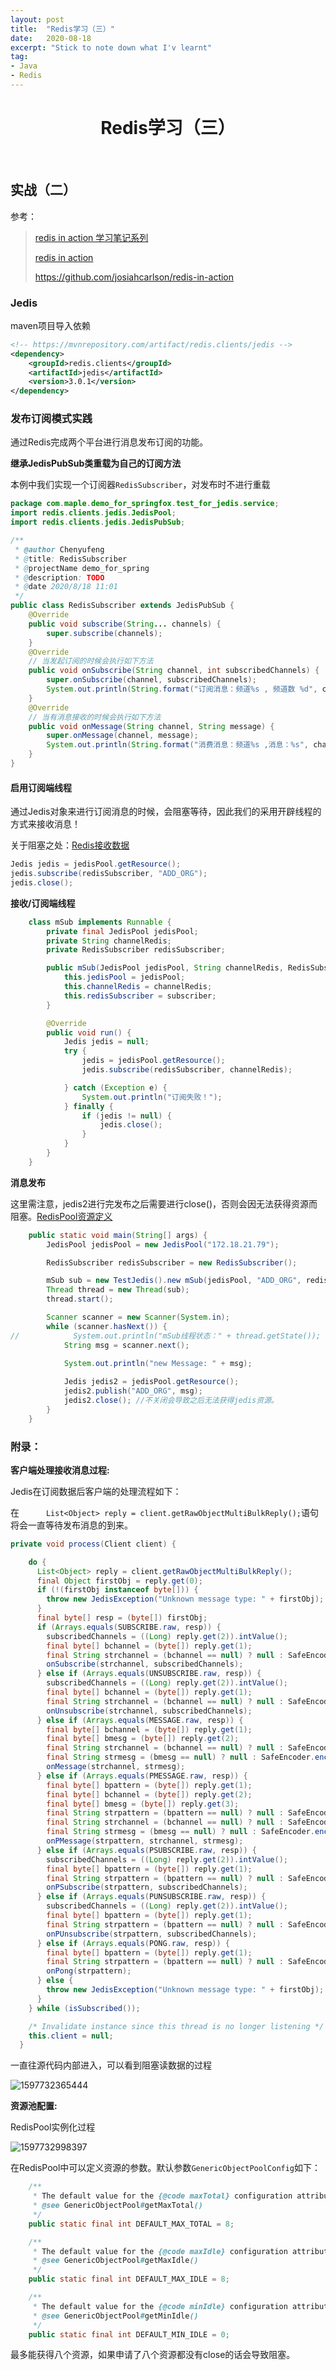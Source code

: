 ```yaml
---
layout: post
title:  "Redis学习（三）"
date:   2020-08-18
excerpt: "Stick to note down what I'v learnt"
tag:
- Java 
- Redis
---
```


<center><H1><b>Redis学习（三）</b></H1></center><br>


## 实战（二）

参考：

> [redis in action 学习笔记系列](https://www.cnblogs.com/it-dennis/p/12603142.html)
>
> [redis in action](http://redisinaction.com/)
>
> https://github.com/josiahcarlson/redis-in-action

### Jedis

maven项目导入依赖

```xml
<!-- https://mvnrepository.com/artifact/redis.clients/jedis -->
<dependency>
    <groupId>redis.clients</groupId>
    <artifactId>jedis</artifactId>
    <version>3.0.1</version>
</dependency>
```



### 发布订阅模式实践

通过Redis完成两个平台进行消息发布订阅的功能。



**继承JedisPubSub类重载为自己的订阅方法**

本例中我们实现一个订阅器`RedisSubscriber`，对发布时不进行重载

```java
package com.maple.demo_for_springfox.test_for_jedis.service;
import redis.clients.jedis.JedisPool;
import redis.clients.jedis.JedisPubSub;

/**
 * @author Chenyufeng
 * @title: RedisSubscriber
 * @projectName demo_for_spring
 * @description: TODO
 * @date 2020/8/18 11:01
 */
public class RedisSubscriber extends JedisPubSub {
    @Override
    public void subscribe(String... channels) {
        super.subscribe(channels);
    }
    @Override
    // 当发起订阅的时候会执行如下方法
    public void onSubscribe(String channel, int subscribedChannels) {
        super.onSubscribe(channel, subscribedChannels);
        System.out.println(String.format("订阅消息：频道%s , 频道数 %d", channel, subscribedChannels));
    }
    @Override
    // 当有消息接收的时候会执行如下方法
    public void onMessage(String channel, String message) {
        super.onMessage(channel, message);
        System.out.println(String.format("消费消息：频道%s ,消息：%s", channel, message));
    }
}
```





#### 启用订阅端线程

通过Jedis对象来进行订阅消息的时候，会阻塞等待，因此我们的采用开辟线程的方式来接收消息！

关于阻塞之处：[Redis接收数据](#anchor)

```java
Jedis jedis = jedisPool.getResource();
jedis.subscribe(redisSubscriber, "ADD_ORG");
jedis.close();
```



**接收/订阅端线程**

```java
    class mSub implements Runnable {
        private final JedisPool jedisPool;
        private String channelRedis;
        private RedisSubscriber redisSubscriber;

        public mSub(JedisPool jedisPool, String channelRedis, RedisSubscriber subscriber) {
            this.jedisPool = jedisPool;
            this.channelRedis = channelRedis;
            this.redisSubscriber = subscriber;
        }

        @Override
        public void run() {
            Jedis jedis = null;
            try {
                jedis = jedisPool.getResource();
                jedis.subscribe(redisSubscriber, channelRedis);

            } catch (Exception e) {
                System.out.println("订阅失败！");
            } finally {
                if (jedis != null) {
                    jedis.close();
                }
            }
        }
    }

```

**消息发布**

这里需注意，jedis2进行完发布之后需要进行close()，否则会因无法获得资源而阻塞。[RedisPool资源定义](#anchor2)

```java
    public static void main(String[] args) {
        JedisPool jedisPool = new JedisPool("172.18.21.79");

        RedisSubscriber redisSubscriber = new RedisSubscriber();

        mSub sub = new TestJedis().new mSub(jedisPool, "ADD_ORG", redisSubscriber);
        Thread thread = new Thread(sub);
        thread.start();

        Scanner scanner = new Scanner(System.in);
        while (scanner.hasNext()) {
//            System.out.println("mSub线程状态：" + thread.getState());
            String msg = scanner.next();

            System.out.println("new Message: " + msg);
            
            Jedis jedis2 = jedisPool.getResource();
            jedis2.publish("ADD_ORG", msg);
            jedis2.close(); //不关闭会导致之后无法获得jedis资源。
        }
    }
```









### 附录：



<a name="anchor">**客户端处理接收消息过程:**</a>

Jedis在订阅数据后客户端的处理流程如下：

在`      List<Object> reply = client.getRawObjectMultiBulkReply();`语句将会一直等待发布消息的到来。

```java
private void process(Client client) {

    do {
      List<Object> reply = client.getRawObjectMultiBulkReply();
      final Object firstObj = reply.get(0);
      if (!(firstObj instanceof byte[])) {
        throw new JedisException("Unknown message type: " + firstObj);
      }
      final byte[] resp = (byte[]) firstObj;
      if (Arrays.equals(SUBSCRIBE.raw, resp)) {
        subscribedChannels = ((Long) reply.get(2)).intValue();
        final byte[] bchannel = (byte[]) reply.get(1);
        final String strchannel = (bchannel == null) ? null : SafeEncoder.encode(bchannel);
        onSubscribe(strchannel, subscribedChannels);
      } else if (Arrays.equals(UNSUBSCRIBE.raw, resp)) {
        subscribedChannels = ((Long) reply.get(2)).intValue();
        final byte[] bchannel = (byte[]) reply.get(1);
        final String strchannel = (bchannel == null) ? null : SafeEncoder.encode(bchannel);
        onUnsubscribe(strchannel, subscribedChannels);
      } else if (Arrays.equals(MESSAGE.raw, resp)) {
        final byte[] bchannel = (byte[]) reply.get(1);
        final byte[] bmesg = (byte[]) reply.get(2);
        final String strchannel = (bchannel == null) ? null : SafeEncoder.encode(bchannel);
        final String strmesg = (bmesg == null) ? null : SafeEncoder.encode(bmesg);
        onMessage(strchannel, strmesg);
      } else if (Arrays.equals(PMESSAGE.raw, resp)) {
        final byte[] bpattern = (byte[]) reply.get(1);
        final byte[] bchannel = (byte[]) reply.get(2);
        final byte[] bmesg = (byte[]) reply.get(3);
        final String strpattern = (bpattern == null) ? null : SafeEncoder.encode(bpattern);
        final String strchannel = (bchannel == null) ? null : SafeEncoder.encode(bchannel);
        final String strmesg = (bmesg == null) ? null : SafeEncoder.encode(bmesg);
        onPMessage(strpattern, strchannel, strmesg);
      } else if (Arrays.equals(PSUBSCRIBE.raw, resp)) {
        subscribedChannels = ((Long) reply.get(2)).intValue();
        final byte[] bpattern = (byte[]) reply.get(1);
        final String strpattern = (bpattern == null) ? null : SafeEncoder.encode(bpattern);
        onPSubscribe(strpattern, subscribedChannels);
      } else if (Arrays.equals(PUNSUBSCRIBE.raw, resp)) {
        subscribedChannels = ((Long) reply.get(2)).intValue();
        final byte[] bpattern = (byte[]) reply.get(1);
        final String strpattern = (bpattern == null) ? null : SafeEncoder.encode(bpattern);
        onPUnsubscribe(strpattern, subscribedChannels);
      } else if (Arrays.equals(PONG.raw, resp)) {
        final byte[] bpattern = (byte[]) reply.get(1);
        final String strpattern = (bpattern == null) ? null : SafeEncoder.encode(bpattern);
        onPong(strpattern);
      } else {
        throw new JedisException("Unknown message type: " + firstObj);
      }
    } while (isSubscribed());

    /* Invalidate instance since this thread is no longer listening */
    this.client = null;
  }
```

一直往源代码内部进入，可以看到阻塞读数据的过程

![1597732365444](https://blog.maplestory.work/images/post_image/Redis学习（三）.assets/1597732365444.png)



<a name="anchor2">**资源池配置:**</a>

RedisPool实例化过程

![1597732998397](https://blog.maplestory.work/images/post_image/Redis学习（三）.assets/1597732998397.png)

在RedisPool中可以定义资源的参数。默认参数`GenericObjectPoolConfig`如下：

```java
    /**
     * The default value for the {@code maxTotal} configuration attribute.
     * @see GenericObjectPool#getMaxTotal()
     */
    public static final int DEFAULT_MAX_TOTAL = 8;

    /**
     * The default value for the {@code maxIdle} configuration attribute.
     * @see GenericObjectPool#getMaxIdle()
     */
    public static final int DEFAULT_MAX_IDLE = 8;

    /**
     * The default value for the {@code minIdle} configuration attribute.
     * @see GenericObjectPool#getMinIdle()
     */
    public static final int DEFAULT_MIN_IDLE = 0;
```

最多能获得八个资源，如果申请了八个资源都没有close的话会导致阻塞。

